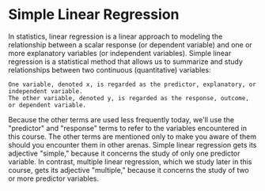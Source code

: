 # Simple Linear Regression
In statistics, linear regression is a linear approach to modeling the relationship between a scalar response (or dependent variable) and one or more explanatory variables (or independent variables). 
Simple linear regression is a statistical method that allows us to summarize and study relationships between two continuous (quantitative) variables:

    One variable, denoted x, is regarded as the predictor, explanatory, or independent variable.
    The other variable, denoted y, is regarded as the response, outcome, or dependent variable.

Because the other terms are used less frequently today, we'll use the "predictor" and "response" terms to refer to the variables encountered in this course. The other terms are mentioned only to make you aware of them should you encounter them in other arenas. Simple linear regression gets its adjective "simple," because it concerns the study of only one predictor variable. In contrast, multiple linear regression, which we study later in this course, gets its adjective "multiple," because it concerns the study of two or more predictor variables.

